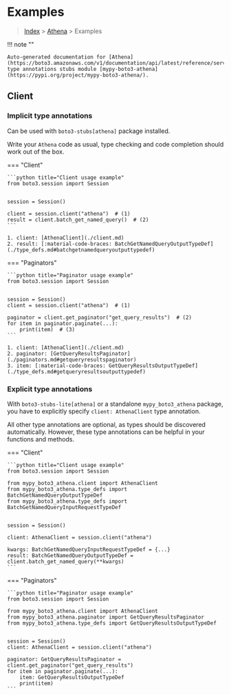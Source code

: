 # Examples

> [Index](../README.md) > [Athena](./README.md) > Examples

!!! note ""

    Auto-generated documentation for [Athena](https://boto3.amazonaws.com/v1/documentation/api/latest/reference/services/athena.html#Athena)
    type annotations stubs module [mypy-boto3-athena](https://pypi.org/project/mypy-boto3-athena/).

## Client

### Implicit type annotations

Can be used with `boto3-stubs[athena]` package installed.

Write your `Athena` code as usual,
type checking and code completion should work out of the box.


=== "Client"

    ```python title="Client usage example"
    from boto3.session import Session


    session = Session()

    client = session.client("athena")  # (1)
    result = client.batch_get_named_query()  # (2)
    ```

    1. client: [AthenaClient](./client.md)
    2. result: [:material-code-braces: BatchGetNamedQueryOutputTypeDef](./type_defs.md#batchgetnamedqueryoutputtypedef) 



=== "Paginators"

    ```python title="Paginator usage example"
    from boto3.session import Session


    session = Session()
    client = session.client("athena")  # (1)

    paginator = client.get_paginator("get_query_results")  # (2)
    for item in paginator.paginate(...):
        print(item)  # (3)
    ```

    1. client: [AthenaClient](./client.md)
    2. paginator: [GetQueryResultsPaginator](./paginators.md#getqueryresultspaginator)
    3. item: [:material-code-braces: GetQueryResultsOutputTypeDef](./type_defs.md#getqueryresultsoutputtypedef) 




### Explicit type annotations

With `boto3-stubs-lite[athena]`
or a standalone `mypy_boto3_athena` package, you have to explicitly specify `client: AthenaClient` type annotation.

All other type annotations are optional, as types should be discovered automatically.
However, these type annotations can be helpful in your functions and methods.


=== "Client"

    ```python title="Client usage example"
    from boto3.session import Session

    from mypy_boto3_athena.client import AthenaClient
    from mypy_boto3_athena.type_defs import BatchGetNamedQueryOutputTypeDef
    from mypy_boto3_athena.type_defs import BatchGetNamedQueryInputRequestTypeDef


    session = Session()

    client: AthenaClient = session.client("athena")

    kwargs: BatchGetNamedQueryInputRequestTypeDef = {...}
    result: BatchGetNamedQueryOutputTypeDef = client.batch_get_named_query(**kwargs)
    ```



=== "Paginators"

    ```python title="Paginator usage example"
    from boto3.session import Session

    from mypy_boto3_athena.client import AthenaClient
    from mypy_boto3_athena.paginator import GetQueryResultsPaginator
    from mypy_boto3_athena.type_defs import GetQueryResultsOutputTypeDef


    session = Session()
    client: AthenaClient = session.client("athena")

    paginator: GetQueryResultsPaginator = client.get_paginator("get_query_results")
    for item in paginator.paginate(...):
        item: GetQueryResultsOutputTypeDef
        print(item)
    ```




